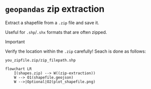 # `geopandas` zip extraction

Extract a shapefile from a `.zip` file and save it.

Useful for `.shp`/`.shx` formats that are often zipped.

>[!important]
>Verify the location within the `.zip` carefully!
>Seach is done as follows:
>
>`you_zipfile.zip/zip_filepath.shp`

```mermaid
flowchart LR
    I(shapes.zip) --> W((zip-extraction))
    W --> O1(shapefile.geojson)
    W -->|Optional|O2(plot_shapefile.png)
```
